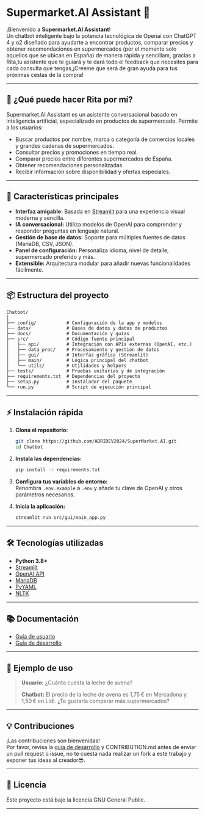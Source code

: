 # Supermarket.AI Assistant 🛒

¡Bienvenido a **Supermarket.AI Assistant**!  
Un chatbot inteligente bajo la potencia tecnológica de Openai con ChatGPT 4 y o2 diseñado para ayudarte a encontrar productos, comparar precios y obtener recomendaciones en supermercados (por el momento solo aquellos que se ubican en España) de manera rápida y sencillam, gracias a Rita,tu asistente que te guiará y te dará todo el feedback que necesites para cada consulta que tengas,¡Créeme que será de gran ayuda para tus próximas cestas de la compra!

---

##  🤔 ¿Qué puede hacer Rita por mí?

Supermarket.AI Assistant es un asistente conversacional basado en inteligencia artificial, especializado en productos de supermercado. Permite a los usuarios:

- Buscar productos por nombre, marca o categoría de comercios locales y grandes cadenas de supermercados.
- Consultar precios y promociones en tiempo real.
- Comparar precios entre diferentes supermercados de España.
- Obtener recomendaciones personalizadas.
- Recibir información sobre disponibilidad y ofertas especiales.

---

## 🧩 Características principales

- **Interfaz amigable:** Basada en [Streamlit](https://streamlit.io/) para una experiencia visual moderna y sencilla.
- **IA conversacional:** Utiliza modelos de OpenAI para comprender y responder preguntas en lenguaje natural.
- **Gestión de base de datos:** Soporte para múltiples fuentes de datos (MariaDB, CSV, JSON).
- **Panel de configuración:** Personaliza idioma, nivel de detalle, supermercado preferido y más.
- **Extensible:** Arquitectura modular para añadir nuevas funcionalidades fácilmente.

---

## 📦 Estructura del proyecto

```
Chatbot/
│
├── config/           # Configuración de la app y modelos
├── data/             # Bases de datos y datos de productos
├── docs/             # Documentación y guías
├── src/              # Código fuente principal
│   ├── api/          # Integración con APIs externas (OpenAI, etc.)
│   ├── data_proc/    # Procesamiento y gestión de datos
│   ├── gui/          # Interfaz gráfica (Streamlit)
│   ├── main/         # Lógica principal del chatbot
│   └── utils/        # Utilidades y helpers
├── tests/            # Pruebas unitarias y de integración
├── requirements.txt  # Dependencias del proyecto
├── setup.py          # Instalador del paquete
└── run.py            # Script de ejecución principal
```

---

## ⚡ Instalación rápida

1. **Clona el repositorio:**
   ```sh
   git clone https://github.com/ADRIDEV2024/SuperMarket.AI.git
   cd Chatbot
   ```

2. **Instala las dependencias:**
   ```sh
   pip install -r requirements.txt
   ```

3. **Configura tus variables de entorno:**  
   Renombra `.env.example` a `.env` y añade tu clave de OpenAI y otros parámetros necesarios.

4. **Inicia la aplicación:**
   ```sh
   streamlit run src/gui/main_app.py
   ```

---

## 🛠️ Tecnologías utilizadas

- **Python 3.8+**
- [Streamlit](https://streamlit.io/)
- [OpenAI API](https://openai.com/)
- [MariaDB](https://www.mariadb.org/)
- [PyYAML](https://pyyaml.org/)
- [NLTK](https://www.nltk.org/)

---

## 📚 Documentación

- [Guía de usuario](user_guide.md)
- [Guía de desarrollo](developer_guide.md)

---

## 🤖 Ejemplo de uso

> **Usuario:** ¿Cuánto cuesta la leche de avena?
>
> **Chatbot:** El precio de la leche de avena es 1,75 € en Mercadona y 1,50 € en Lidl. ¿Te gustaría comparar más supermercados?

---

## 💡 Contribuciones

¡Las contribuciones son bienvenidas!  
Por favor, revisa la [guía de desarrollo](developer_guide.md) y CONTRIBUTION.md antes de enviar un pull request o issue, no te cuesta nada realizar un fork a este trabajo y exponer tus ideas al creador😎.

---

## 📄 Licencia

Este proyecto está bajo la licencia GNU General Public.

---
